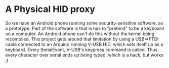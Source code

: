 A Physical HID proxy
====================

So we have an Android phone running some security-sensitive software, as a prototype.
Part of the software is that is has to "pretend" to be a keyboard on a computer.
An Android phone can't do this without the kernel being recompiled.
This project gets around that limitation by using a USB=>FTDI cable connected to
an Arduino running V-USB HID, which sets itself up as a keyboard.
Every SerialEvent, V-USB's keypress command is called.
Thus, every character over serial ends up being typed, which is a hack, but works ;)
